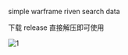 simple warframe riven search data 

下载 release 直接解压即可使用

![1](https://user-images.githubusercontent.com/123240311/228282619-ba338264-55de-407b-a17c-44543b85fc1c.PNG)
